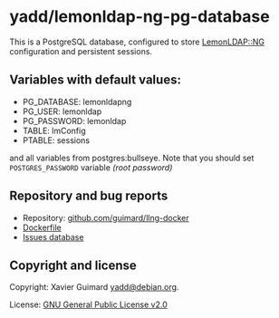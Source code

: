 # yadd/lemonldap-ng-pg-database

This is a PostgreSQL database, configured to store
[LemonLDAP::NG](https://lemonldap-ng.org) configuration and persistent
sessions.

## Variables with default values:

* PG\_DATABASE: lemonldapng
* PG\_USER: lemonldap
* PG\_PASSWORD: lemonldap
* TABLE: lmConfig
* PTABLE: sessions

and all variables from postgres:bullseye. Note that you should set
`POSTGRES_PASSWORD` variable _(root password)_

## Repository and bug reports

* Repository: [github.com/guimard/llng-docker](https://github.com/guimard/llng-docker/tree/master/pg)
* [Dockerfile](https://github.com/guimard/llng-docker/blob/master/pg/Dockerfile)
* [Issues database](https://github.com/guimard/llng-docker/issues)

## Copyright and license

Copyright: Xavier Guimard <yadd@debian.org>.

License: [GNU General Public License v2.0](../LICENSE)
